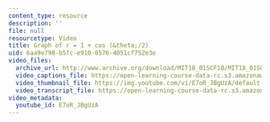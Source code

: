 ```yaml
---
content_type: resource
description: ''
file: null
resourcetype: Video
title: Graph of r = 1 + cos (&theta;/2)
uid: 6aa9e798-b5fc-e910-0576-4051cf752e3e
video_files:
  archive_url: http://www.archive.org/download/MIT18_01SCF10/MIT18_01SCF10Rec_62_300k.mp4
  video_captions_file: https://open-learning-course-data-rc.s3.amazonaws.com/18-01sc-single-variable-calculus-fall-2010/78f26ce635375316b5cd61c5b43a27e6_E7oR_JBgUzA.vtt
  video_thumbnail_file: https://img.youtube.com/vi/E7oR_JBgUzA/default.jpg
  video_transcript_file: https://open-learning-course-data-rc.s3.amazonaws.com/18-01sc-single-variable-calculus-fall-2010/818f39d2b2f8a5c94aac9ee49282ba44_E7oR_JBgUzA.pdf
video_metadata:
  youtube_id: E7oR_JBgUzA
---
```

